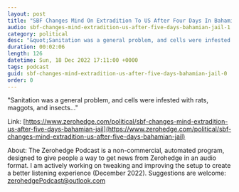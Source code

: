 ```yaml
---
layout: post
title: "SBF Changes Mind On Extradition To US After Four Days In Bahamian Jail"
audio: sbf-changes-mind-extradition-us-after-five-days-bahamian-jail-1
category: political
desc: "&quot;Sanitation was a general problem, and cells were infested with rats, maggots, and insects...&quot;"
duration: 00:02:06
length: 126
datetime: Sun, 18 Dec 2022 17:11:00 +0000
tags: podcast
guid: sbf-changes-mind-extradition-us-after-five-days-bahamian-jail-0
order: 0
---
```

&quot;Sanitation was a general problem, and cells were infested with rats, maggots, and insects...&quot;

Link: [https://www.zerohedge.com/political/sbf-changes-mind-extradition-us-after-five-days-bahamian-jail](https://www.zerohedge.com/political/sbf-changes-mind-extradition-us-after-five-days-bahamian-jail)

About: The Zerohedge Podcast is a non-commercial, automated program, designed to give people a way to get news from Zerohedge in an audio format.  I am actively working on tweaking and improving the setup to create a better listening experience (December 2022).  Suggestions are welcome: [zerohedgePodcast@outlook.com](mailto:zerohedgePodcast@outlook.com)